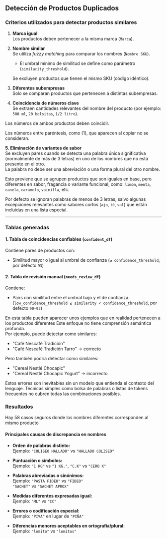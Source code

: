 ##  Detección de Productos Duplicados 

### **Criterios utilizados para detectar productos similares**

1. **Marca igual**  
   Los productos deben pertenecer a la misma marca (`Marca`).

2. **Nombre similar**  
   Se utiliza *fuzzy matching* para comparar los nombres (`Nombre SKU`).  
   - El umbral mínimo de similitud se define como parámetro (`similarity_threshold`).
   
   Se excluyen productos que tienen el mismo SKU (código idéntico).

3. **Diferentes subempresas**  
Solo se comparan productos que pertenecen a distintas subempresas.

4. **Coincidencia de números clave**  
Se extraen cantidades relevantes del nombre del producto (por ejemplo: `500 ml`, `20 bolsitas`, `1/2 litro`).  

Los números de ambos productos deben coincidir.

Los números entre paréntesis, como (1), que aparecen al copiar no se consideran.


**5. Eliminación de variantes de sabor**  
Se excluyen pares cuando se detecta una palabra única significativa (normalmente de más de 3 letras) en uno de los nombres que no está presente en el otro.  
La palabra no debe ser una abreviación o una forma plural del otro nombre.  

Esto previene que se agrupen productos que son iguales en base, pero diferentes en sabor, fragancia o variante funcional, como: `limón`, `menta`, `canela`, `caramelo`, `vainilla`, etc.

Por defecto se ignoran palabras de menos de 3 letras, salvo algunas excepciones relevantes como sabores cortos (`ajo`, `té`, `sal`) que están incluidas en una lista especial.

---

###  **Tablas generadas**

####  1. **Tabla de coincidencias confiables** (`confident_df`)
Contiene pares de productos con:
- Similitud mayor o igual al umbral de confianza (`≥ confidence_threshold`, por defecto `93`)

####  2. **Tabla de revisión manual** (`needs_review_df`)
Contiene:
- Pairs con similitud entre el umbral bajo y el de confianza (`low_confidence_threshold ≤ similarity < confidence_threshold`, por defecto `90–92`)

En esta tabla pueden aparecer unos ejemplos que en realidad pertenecen a los productos diferentes
Este enfoque no tiene comprensión semántica profunda.  
Por ejemplo, puede detectar como similares:
- "Café Nescafé Tradición"
- "Café Nescafé Tradición Tarro" → correcto

Pero también podría detectar como similares:
- "Cereal Nestlé Chocapic"
- "Cereal Nestlé Chocapic Yogurt" → incorrecto

Estos errores son inevitables sin un modelo que entienda el contexto del lenguaje. Técnicas simples como bolsa de palabras o listas de tokens frecuentes no cubren todas las combinaciones posibles.


### Resultados

Hay 58 casos seguros donde los nombres diferentes corresponden al mismo producto

#### Principales causas de discrepancia en nombres

- **Orden de palabras distinto:**  
  Ejemplo: `"COLISEO HALLADO"` vs `"HALLADO COLISEO"`

- **Puntuación o símbolos:**  
  Ejemplo: `"1 KG"` vs `"1 KG."`, `"C.K"` vs `"CERO K"`

- **Palabras abreviadas o sinónimos:**  
  Ejemplo: `"PASTA FIDEO"` vs `"FIDEO"`  
  `"SACHET"` vs `"SACHET APROX"`

- **Medidas diferentes expresadas igual:**  
  Ejemplo: `"ML"` vs `"CC"`

- **Errores o codificación especial:**  
  Ejemplo: `"PI¥A"` en lugar de `"PIÑA"`

- **Diferencias menores aceptables en ortografía/plural:**  
  Ejemplo: `"lomito"` vs `"lomitos"`
